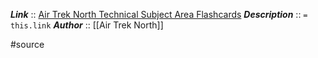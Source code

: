 ***Link***      :: [Air Trek North Technical Subject Area Flashcards](https://www.airtreknorth.com/uploads/4/7/2/4/4724302/cfi_pilot_flashcards_green_sheet.doc)
***Description***      :: `= this.link`
***Author*** :: [[Air Trek North]]

#source  